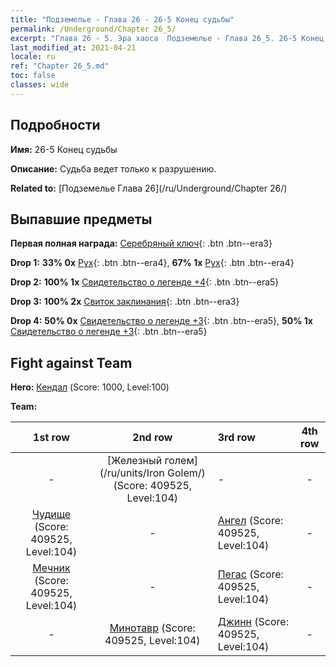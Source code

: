 ```yaml
---
title: "Подземелье - Глава 26 - 26-5 Конец судьбы"
permalink: /Underground/Chapter 26_5/
excerpt: "Глава 26 - 5. Эра хаоса  Подземелье - Глава 26_5. 26-5 Конец судьбы"
last_modified_at: 2021-04-21
locale: ru
ref: "Chapter 26_5.md"
toc: false
classes: wide
---
```


## Подробности

 **Имя:** 26-5 Конец судьбы

 **Описание:** Судьба ведет только к разрушению.

 **Related to:** [Подземелье Глава 26](/ru/Underground/Chapter 26/)

## Выпавшие предметы

 **Первая полная награда:** [Серебряный ключ](/ru/Items/con_693/){: .btn .btn--era3}

 **Drop 1:** **33% 0x** [Рух](/ru/Items/unt_221/){: .btn .btn--era4}, **67% 1x** [Рух](/ru/Items/unt_221/){: .btn .btn--era4}

 **Drop 2:** **100% 1x** [Свидетельство о легенде +4](/ru/Items/mat_95/){: .btn .btn--era5}

 **Drop 3:** **100% 2x** [Свиток заклинания](/ru/Items/con_694/){: .btn .btn--era3}

 **Drop 4:** **50% 0x** [Свидетельство о легенде +3](/ru/Items/mat_88/){: .btn .btn--era5}, **50% 1x** [Свидетельство о легенде +3](/ru/Items/mat_88/){: .btn .btn--era5}


## Fight against Team
 **Hero:** [Кендал](/ru/heroes/Kendal/) (Score: 1000, Level:100)

 **Team:**


  | 1st row | 2nd row | 3rd row | 4th row |
  |:----:|:----:|:----|:----:|
  | - | [Железный голем](/ru/units/Iron Golem/) (Score: 409525, Level:104)  | - | - |
  | [Чудище](/ru/units/Behemoth/) (Score: 409525, Level:104)  | - | [Ангел](/ru/units/Angel/) (Score: 409525, Level:104)  | - |
  | [Мечник](/ru/units/Swordsman/) (Score: 409525, Level:104)  | - | [Пегас](/ru/units/Pegasus/) (Score: 409525, Level:104)  | - |
  | - | [Минотавр](/ru/units/Minotaur/) (Score: 409525, Level:104)  | [Джинн](/ru/units/Genie/) (Score: 409525, Level:104)  | - |


